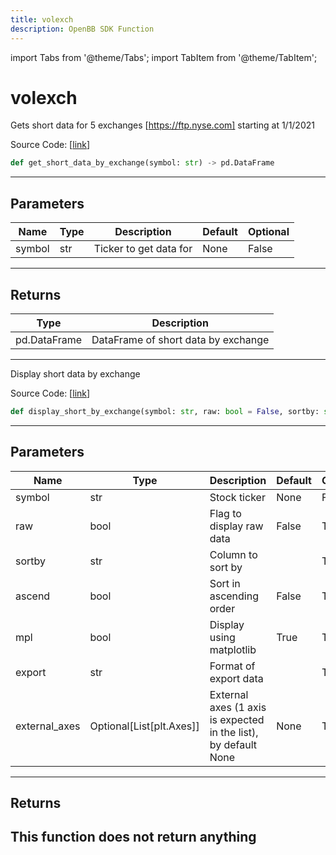 ```yaml
---
title: volexch
description: OpenBB SDK Function
---
```


import Tabs from '@theme/Tabs';
import TabItem from '@theme/TabItem';

# volexch

<Tabs>
<TabItem value="model" label="Model" default>

Gets short data for 5 exchanges [https://ftp.nyse.com] starting at 1/1/2021

Source Code: [[link](https://github.com/OpenBB-finance/OpenBBTerminal/tree/main/openbb_terminal/stocks/dark_pool_shorts/nyse_model.py#L15)]
```python
def get_short_data_by_exchange(symbol: str) -> pd.DataFrame
```
---
## Parameters
| Name | Type | Description | Default | Optional |
| ---- | ---- | ----------- | ------- | -------- |
| symbol | str | Ticker to get data for | None | False |

---
## Returns
| Type | Description |
| ---- | ----------- |
| pd.DataFrame | DataFrame of short data by exchange |
---


</TabItem>
<TabItem value="view" label="View">

Display short data by exchange

Source Code: [[link](https://github.com/OpenBB-finance/OpenBBTerminal/tree/main/openbb_terminal/stocks/dark_pool_shorts/nyse_view.py#L29)]
```python
def display_short_by_exchange(symbol: str, raw: bool = False, sortby: str = "", ascend: bool = False, mpl: bool = True, export: str = "", external_axes: Optional[List[matplotlib.axes._axes.Axes]] = None) -> None
```
---
## Parameters
| Name | Type | Description | Default | Optional |
| ---- | ---- | ----------- | ------- | -------- |
| symbol | str | Stock ticker | None | False |
| raw | bool | Flag to display raw data | False | True |
| sortby | str | Column to sort by |  | True |
| ascend | bool | Sort in ascending order | False | True |
| mpl | bool | Display using matplotlib | True | True |
| export | str | Format  of export data |  | True |
| external_axes | Optional[List[plt.Axes]] | External axes (1 axis is expected in the list), by default None | None | True |

---
## Returns
This function does not return anything
---


</TabItem>
</Tabs>